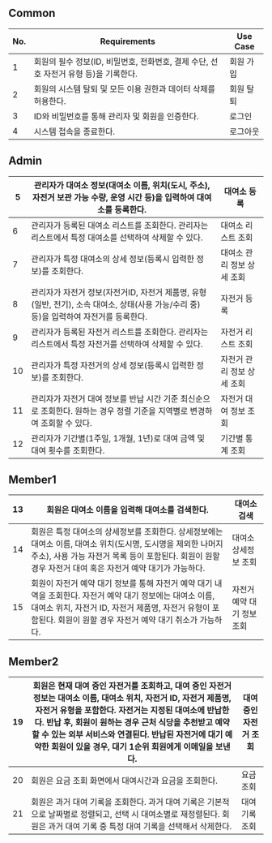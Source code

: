 ## Common

| No. | Requirements | Use Case |
| --- | --- | --- |
| 1 | 회원의 필수 정보(ID, 비밀번호, 전화번호, 결제 수단, 선호 자전거 유형 등)을 기록한다. | 회원 가입 |
| 2 | 회원의 시스템 탈퇴 및 모든 이용 권한과 데이터 삭제를 허용한다. | 회원 탈퇴 |
| 3 | ID와 비밀번호를 통해 관리자 및 회원을 인증한다. | 로그인 |
| 4 | 시스템 접속을 종료한다. | 로그아웃 |

## Admin

| 5 | 관리자가 대여소 정보(대여소 이름, 위치(도시, 주소), 자전거 보관 가능 수량, 운영 시간 등)을 입력하여 대여소를 등록한다. | 대여소 등록 |
| --- | --- | --- |
| 6 | 관리자가 등록된 대여소 리스트를 조회한다. 관리자는 리스트에서 특정 대여소를 선택하여 삭제할 수 있다. | 대여소 리스트 조회 |
| 7 | 관리자가 특정 대여소의 상세 정보(등록시 입력한 정보)를 조회한다. | 대여소 관리 정보 상세 조회 |
| 8 | 관리자가 자전거 정보(자전거ID, 자전거 제품명, 유형(일반, 전기), 소속 대여소, 상태(사용 가능/수리 중) 등)을 입력하여 자전거를 등록한다. | 자전거 등록 |
| 9 | 관리자가 등록된 자전거 리스트를 조회한다. 관리자는 리스트에서 특정 자전거를 선택하여 삭제할 수 있다. | 자전거 리스트 조회 |
| 10 | 관리자가 특정 자전거의 상세 정보(등록시 입력한 정보)를 조회한다. | 자전거 관리 정보 상세 조회 |
| 11 | 관리자가 자전거 대여 정보를 반납 시간 기준 최신순으로 조회한다. 원하는 경우 정렬 기준을 지역별로 변경하여 조회할 수 있다. | 자전거 대여 정보 조회 |
| 12 | 관리자가 기간별(1주일, 1개월, 1년)로 대여 금액 및 대여 횟수를 조회한다. | 기간별 통계 조회 |

## Member1

| 13 | 회원은 대여소 이름을 입력해 대여소를 검색한다. | 대여소 검색 |
| --- | --- | --- |
| 14 | 회원은 특정 대여소의 상세정보를 조회한다. 상세정보에는 대여소 이름, 대여소 위치(도시명, 도시명을 제외한 나머지 주소), 사용 가능 자전거 목록 등이 포함된다. 회원이 원할 경우 자전거 대여 혹은 자전거 예약 대기가 가능하다. | 대여소 상세정보 조회 |
| 15 | 회원이 자전거 예약 대기 정보를 통해 자전거 예약 대기 내역을 조회한다. 자전거 예약 대기 정보에는 대여소 이름, 대여소 위치, 자전거 ID, 자전거 제품명, 자전거 유형이 포함된다. 회원이 원할 경우 자전거 예약 대기 취소가 가능하다. | 자전거 예약 대기 정보 조회 |

## Member2

| 19 | 회원은 현재 대여 중인 자전거를 조회하고, 대여 중인 자전거 정보는 대여소 이름, 대여소 위치, 자전거 ID, 자전거 제품명, 자전거 유형을 포함한다. 자전거는 지정된 대여소에 반납한다. 반납 후, 회원이 원하는 경우 근처 식당을 추천받고 예약할 수 있는 외부 서비스와 연결된다. 반납된 자전거에 대기 예약한 회원이 있을 경우, 대기 1순위 회원에게 이메일을 보낸다. | 대여 중인 자전거 조회 |
| --- | --- | --- |
| 20 | 회원은 요금 조회 화면에서 대여시간과 요금을 조회한다. | 요금 조회 |
| 21 | 회원은 과거 대여 기록을 조회한다. 과거 대여 기록은 기본적으로 날짜별로 정렬되고, 선택 시 대여소별로 재정렬된다. 회원은 과거 대여 기록 중 특정 대여 기록을 선택해서 삭제한다.   | 대여 기록 조회 |

